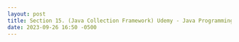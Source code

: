 ```yaml
---
layout: post
title: Section 15. (Java Collection Framework) Udemy - Java Programming Masterclass
date: 2023-09-26 16:50 -0500
---
```

